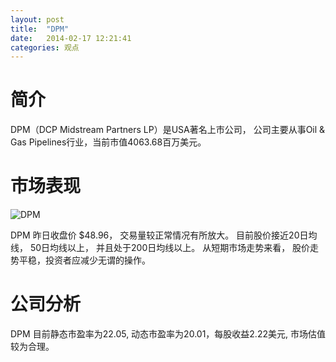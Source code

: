 ```yaml
---
layout: post
title:  "DPM"
date:   2014-02-17 12:21:41
categories: 观点
---
```


# 简介
DPM（DCP Midstream Partners LP）是USA著名上市公司，
公司主要从事Oil & Gas Pipelines行业，当前市值4063.68百万美元。

# 市场表现

![DPM](http://finviz.com/chart.ashx?t=DPM&ty=c&ta=1&p=d&s=l)

DPM 昨日收盘价 $48.96，
交易量较正常情况有所放大。
目前股价接近20日均线，
50日均线以上，
并且处于200日均线以上。
从短期市场走势来看，
股价走势平稳，投资者应减少无谓的操作。

# 公司分析
DPM 目前静态市盈率为22.05, 动态市盈率为20.01，每股收益2.22美元,
市场估值较为合理。
